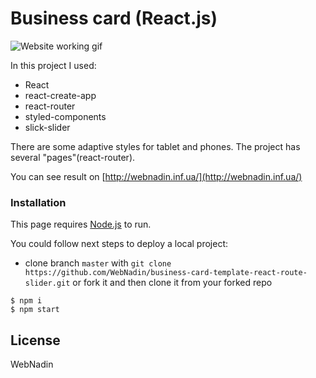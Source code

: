 # Business card (React.js)

![Website working gif](https://github.com/WebNadin/business-card-template-react-route-slider/raw/master/src/img/readme-img.gif)

 In this project I used:
 - React
 - react-create-app
 - react-router
 - styled-components
 - slick-slider

 There are some adaptive styles for tablet and phones. The project has several "pages"(react-router).

You can see result on [http://webnadin.inf.ua/](http://webnadin.inf.ua/)


### Installation

This page requires [Node.js](https://nodejs.org/) to run.

You could follow next steps to deploy a local project:
 - clone branch `master` with `git clone https://github.com/WebNadin/business-card-template-react-route-slider.git` or fork it and then clone it
 from your forked repo

 ```
$ npm i
$ npm start
```


License
----

WebNadin
